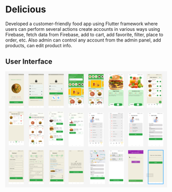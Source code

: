 # Delicious

Developed a customer-friendly food app using Flutter framework where users can perform several actions create
accounts in various ways using Firebase, fetch data from Firebase, add to cart, add favorite, filter, place to order,
etc. Also admin can control any account from the admin panel, add products, can edit product info.

## User Interface
<img src="https://github.com/md-ruhulamin/delicious/blob/main/figma_delicious.png">
